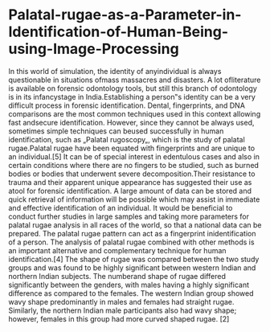 # Palatal-rugae-as-a-Parameter-in-Identification-of-Human-Being-using-Image-Processing
In this world of simulation, the identity of anyindividual is  always questionable in situations ofmass massacres and  disasters. A lot ofliterature is available on forensic  odontology tools, but still this branch of odontology is in its  infancystage in India.Establishing a person‟s identity can be  a very difficult process in forensic identification. Dental,  fingerprints, and DNA comparisons are the most common  techniques used in this context allowing fast andsecure  identification. However, since they cannot be always used,  sometimes simple techniques can beused successfully in  human identification, such as „Palatal rugoscopy„, which is  the study of palatal rugae.Palatal rugae have been equated  with fingerprints and are unique to an individual.[5] It can be of special interest in edentulous cases and also in  certain conditions where there are no fingers to be studied,  such as burned bodies or bodies that underwent severe  decomposition.Their resistance to trauma and their apparent  unique appearance has suggested their use as atool for  forensic identification. A large amount of data can be stored and quick retrieval of  information will be possible which may assist in immediate  and effective identification of an individual. It would be  beneficial to conduct further studies in large samples and  taking more parameters for palatal rugae analysis in all races  of the world, so that a national data can be prepared. The  palatal rugae pattern can act as a fingerprint inidentification  of a person. The analysis of palatal rugae combined with  other methods is an important alternative and  complementary technique for human identification.[4] The shape of rugae was compared between the two study  groups and was found to be highly significant between  western Indian and northern Indian subjects. The numberand shape of rugae differed significantly between the  genders, with males having a highly significant difference as  compared to the females. The western Indian group showed  wavy shape predominantly in males and females had straight  rugae. Similarly, the northern Indian male participants also  had wavy shape; however, females in this group had more  curved shaped rugae. [2]
